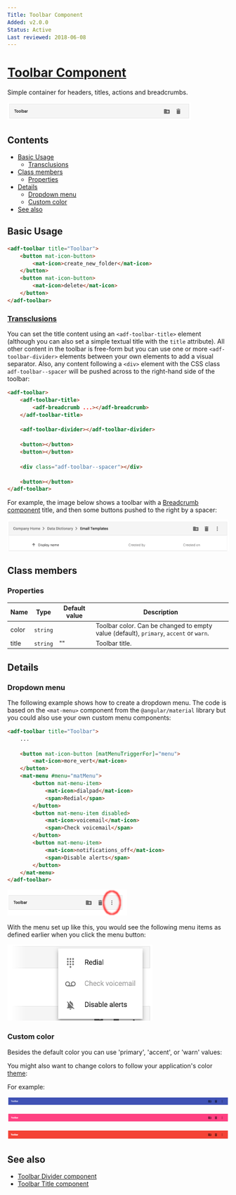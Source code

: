```yaml
---
Title: Toolbar Component
Added: v2.0.0
Status: Active
Last reviewed: 2018-06-08
---
```


# [Toolbar Component](../../lib/core/toolbar/toolbar.component.ts "Defined in toolbar.component.ts")

Simple container for headers, titles, actions and breadcrumbs.

![](../docassets/images/adf-toolbar-01.png)

## Contents

-   [Basic Usage](#basic-usage)
    -   [Transclusions](#transclusions)
-   [Class members](#class-members)
    -   [Properties](#properties)
-   [Details](#details)
    -   [Dropdown menu](#dropdown-menu)
    -   [Custom color](#custom-color)
-   [See also](#see-also)

## Basic Usage

```html
<adf-toolbar title="Toolbar">
    <button mat-icon-button>
        <mat-icon>create_new_folder</mat-icon>
    </button>
    <button mat-icon-button>
        <mat-icon>delete</mat-icon>
    </button>
</adf-toolbar>
```

### [Transclusions](../user-guide/transclusion.md)

You can set the title content using an `<adf-toolbar-title>` element (although
you can also set a simple textual title with the `title` attribute).
All other content in the toolbar is free-form but you can use one or more
`<adf-toolbar-divider>` elements between your own elements to add a visual
separator. Also, any content following a `<div>` element with the CSS class
`adf-toolbar--spacer` will be pushed across to the right-hand side of the
toolbar:

```html
<adf-toolbar>
    <adf-toolbar-title>
        <adf-breadcrumb ...></adf-breadcrumb>
    </adf-toolbar-title>

    <adf-toolbar-divider></adf-toolbar-divider>

    <button></button>
    <button></button>

    <div class="adf-toolbar--spacer"></div>

    <button></button>
</adf-toolbar>
```

For example, the image below shows a toolbar with a
[Breadcrumb component](../content-services/breadcrumb.component.md) title, and then some buttons
pushed to the right by a spacer:

![](../docassets/images/adf-toolbar-02.png)

## Class members

### Properties

| Name | Type | Default value | Description |
| ---- | ---- | ------------- | ----------- |
| color | `string` |  | Toolbar color. Can be changed to empty value (default), `primary`, `accent` or `warn`. |
| title | `string` | "" | Toolbar title. |

## Details

### Dropdown menu

The following example shows how to create a dropdown menu. The code is based
on the `<mat-menu>` component from the `@angular/material` library
but you could also use your own custom menu components:

```html
<adf-toolbar title="Toolbar">
    ...

    <button mat-icon-button [matMenuTriggerFor]="menu">
        <mat-icon>more_vert</mat-icon>
    </button>
    <mat-menu #menu="matMenu">
        <button mat-menu-item>
            <mat-icon>dialpad</mat-icon>
            <span>Redial</span>
        </button>
        <button mat-menu-item disabled>
            <mat-icon>voicemail</mat-icon>
            <span>Check voicemail</span>
        </button>
        <button mat-menu-item>
            <mat-icon>notifications_off</mat-icon>
            <span>Disable alerts</span>
        </button>
    </mat-menu>
</adf-toolbar>
```

![](../docassets/images/adf-toolbar-03.png)

With the menu set up like this, you would see the following menu items as defined earlier
when you click the menu button:

![](../docassets/images/adf-toolbar-04.png)

### Custom color

Besides the default color you can use 'primary', 'accent', or 'warn' values:

You might also want to change colors to follow your application's color
[theme](../user-guide/theming.md):

For example:

![](../docassets/images/adf-toolbar-05.png)

![](../docassets/images/adf-toolbar-06.png)

![](../docassets/images/adf-toolbar-07.png)

## See also

-   [Toolbar Divider component](toolbar-divider.component.md)
-   [Toolbar Title component](toolbar-title.component.md)
